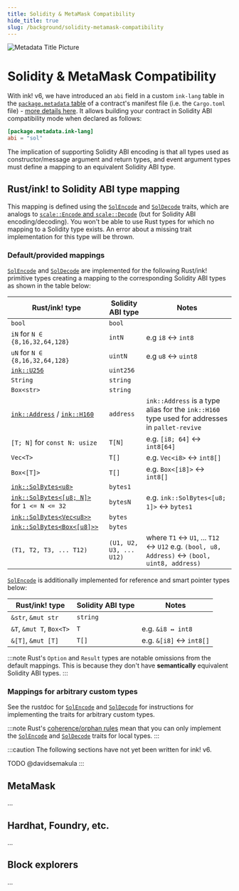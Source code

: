 ```yaml
---
title: Solidity & MetaMask Compatibility
hide_title: true
slug: /background/solidity-metamask-compatibility
---
```


<head>
    <meta name="description" content="Explanation of ink!'s compatibility with Solidity and Ethereum tooling (MetaMask, block explorers, Hardhat, …)." />
    <meta name="keywords" content="Ethereum, MetaMask, Solidity, Hardhat, ink!" />
    <meta property="og:title" content="Solidity & MetaMask Compatibility" />
    <meta property="og:description" content="Explanation of ink!'s compatibility with Solidity and Ethereum tooling (MetaMask, block explorers, Hardhat, …)." />
    <meta property="og:image" content="https://use-ink.com/img/opengraph/solidity-metamask.jpg" />
    <meta property="og:image:width" content="1200" />
    <meta property="og:image:height" content="630" />
    <meta property="og:image:alt" content="Solidity and MetaMask" />
    <meta property="og:image:type" content="image/jpg" />
</head>

![Metadata Title Picture](/img/title/solidity.svg)

# Solidity & MetaMask Compatibility

With ink! v6, we have introduced an `abi` field in a custom `ink-lang` table 
in the [`package.metadata` table][package-metadata] of a contract's manifest
file (i.e. the `Cargo.toml` file) - [more details here][abi-declaration].
It allows building your contract in Solidity ABI compatibility mode 
when declared as follows:

```toml
[package.metadata.ink-lang]
abi = "sol"
```

The implication of supporting Solidity ABI encoding is that all types used as 
constructor/message argument and return types, and event argument types must 
define a mapping to an equivalent Solidity ABI type.

[package-metadata]: https://doc.rust-lang.org/cargo/reference/manifest.html#the-metadata-table
[abi-declaration]: ../basics/abi/overview.md#declaring-the-abi

## Rust/ink! to Solidity ABI type mapping

This mapping is defined using the [`SolEncode`][sol-trait-encode] and 
[`SolDecode`][sol-trait-decode] traits, which are analogs to 
[`scale::Encode` and `scale::Decode`][scale-codec] 
(but for Solidity ABI encoding/decoding).
You won't be able to use Rust types for which no mapping to a Solidity type exists.
An error about a missing trait implementation for this type will be thrown.

[sol-trait-encode]: https://docs.rs/ink/latest/ink/trait.SolEncode.html
[sol-trait-decode]: https://docs.rs/ink/latest/ink/trait.SolEncode.html
[scale-codec]: https://docs.rs/parity-scale-codec/latest/parity_scale_codec

### Default/provided mappings

[`SolEncode`][sol-trait-encode] and [`SolDecode`][sol-trait-decode] are implemented
for the following Rust/ink! primitive types creating a mapping
to the corresponding Solidity ABI types as shown in the table below:

| Rust/ink! type | Solidity ABI type | Notes |
| -------------- | ----------------- | ----- |
| `bool` | `bool` ||
| `iN` for `N ∈ {8,16,32,64,128}` | `intN` | e.g `i8` ↔ `int8` |
| `uN` for `N ∈ {8,16,32,64,128}` | `uintN` | e.g `u8` ↔ `uint8` |
| [`ink::U256`][ink-u256] | `uint256` ||
| `String` | `string` ||
| `Box<str>` | `string` ||
| [`ink::Address`][ink-address] / [`ink::H160`][ink-h160] | `address` | `ink::Address` is a type alias for the `ink::H160` type used for addresses in `pallet-revive` |
| `[T; N]` for `const N: usize` | `T[N]` | e.g. `[i8; 64]` ↔ `int8[64]` |
| `Vec<T>` | `T[]` | e.g. `Vec<i8>` ↔ `int8[]` |
| `Box<[T]>` | `T[]` | e.g. `Box<[i8]>` ↔ `int8[]` |
| [`ink::SolBytes<u8>`][ink-sol-bytes] | `bytes1` ||
| [`ink::SolBytes<[u8; N]>`][ink-sol-bytes] for `1 <= N <= 32` | `bytesN` | e.g. `ink::SolBytes<[u8; 1]>` ↔ `bytes1` |
| [`ink::SolBytes<Vec<u8>>`][ink-sol-bytes] | `bytes` ||
| [`ink::SolBytes<Box<[u8]>>`][ink-sol-bytes] | `bytes` ||
| `(T1, T2, T3, ... T12)` | `(U1, U2, U3, ... U12)` | where `T1` ↔ `U1`, ... `T12` ↔ `U12` e.g. `(bool, u8, Address)` ↔ `(bool, uint8, address)` |

[`SolEncode`][sol-trait-encode] is additionally implemented for reference and smart
pointer types below:

| Rust/ink! type | Solidity ABI type | Notes |
| -------------- | ----------------- | ----- |
| `&str`, `&mut str` | `string` ||
| `&T`, `&mut T`, `Box<T>` | `T` | e.g. `&i8 ↔ int8` |
| `&[T]`, `&mut [T]` | `T[]` | e.g. `&[i8]` ↔ `int8[]` |

[ink-u256]: https://docs.rs/ink/latest/ink/struct.U256.html
[ink-address]: https://docs.rs/ink/latest/ink/type.Address.html
[ink-h160]: https://docs.rs/ink/latest/ink/struct.H160.html
[ink-sol-bytes]: https://docs.rs/ink/latest/ink/struct.SolBytes.html

:::note
Rust's `Option` and `Result` types are notable omissions from the default mappings.
This is because they don't have **semantically** equivalent Solidity ABI types.
:::

### Mappings for arbitrary custom types

See the rustdoc for [`SolEncode`][sol-trait-encode] and [`SolDecode`][sol-trait-decode]
for instructions for implementing the traits for arbitrary custom types.

:::note
Rust's [coherence/orphan rules][rust-coherence] mean that you can
only implement the [`SolEncode`][sol-trait-encode] and [`SolDecode`][sol-trait-decode]
traits for local types.
:::

[rust-coherence]: https://doc.rust-lang.org/reference/items/implementations.html#trait-implementation-coherence

:::caution
The following sections have not yet been written for ink! v6.

TODO @davidsemakula
:::

## MetaMask

…

## Hardhat, Foundry, etc.

…

## Block explorers

…
